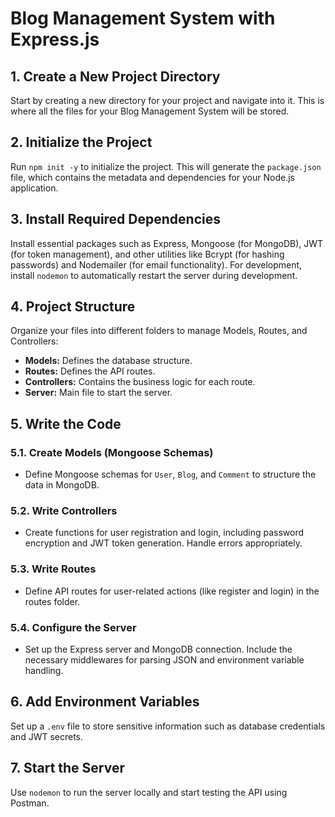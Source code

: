 # Blog Management System with Express.js

## 1. Create a New Project Directory

Start by creating a new directory for your project and navigate into it. This is where all the files for your Blog Management System will be stored.

## 2. Initialize the Project

Run `npm init -y` to initialize the project. This will generate the `package.json` file, which contains the metadata and dependencies for your Node.js application.

## 3. Install Required Dependencies

Install essential packages such as Express, Mongoose (for MongoDB), JWT (for token management), and other utilities like Bcrypt (for hashing passwords) and Nodemailer (for email functionality). For development, install `nodemon` to automatically restart the server during development.

## 4. Project Structure

Organize your files into different folders to manage Models, Routes, and Controllers:

- **Models:** Defines the database structure.
- **Routes:** Defines the API routes.
- **Controllers:** Contains the business logic for each route.
- **Server:** Main file to start the server.

## 5. Write the Code

### 5.1. Create Models (Mongoose Schemas)

- Define Mongoose schemas for `User`, `Blog`, and `Comment` to structure the data in MongoDB.

### 5.2. Write Controllers

- Create functions for user registration and login, including password encryption and JWT token generation. Handle errors appropriately.

### 5.3. Write Routes

- Define API routes for user-related actions (like register and login) in the routes folder.

### 5.4. Configure the Server

- Set up the Express server and MongoDB connection. Include the necessary middlewares for parsing JSON and environment variable handling.

## 6. Add Environment Variables

Set up a `.env` file to store sensitive information such as database credentials and JWT secrets.

## 7. Start the Server

Use `nodemon` to run the server locally and start testing the API using Postman.

